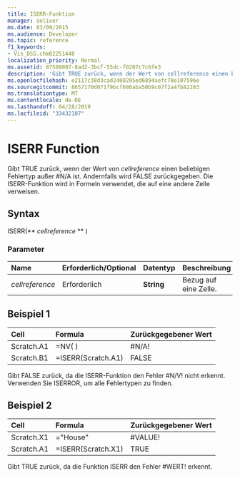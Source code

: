 ```yaml
---
title: ISERR-Funktion
manager: soliver
ms.date: 03/09/2015
ms.audience: Developer
ms.topic: reference
f1_keywords:
- Vis_DSS.chm82251448
localization_priority: Normal
ms.assetid: 87508007-8ad2-3bcf-55dc-f0207c7c6fe3
description: 'Gibt TRUE zurück, wenn der Wert von cellreference einen beliebigen Fehlertyp außer #N/A ist. Andernfalls wird FALSE zurückgegeben. Die ISERR-Funktion wird in Formeln verwendet, die auf eine andere Zelle verweisen.'
ms.openlocfilehash: e2117c38d3cad2408295ed6894aefc78e107596e
ms.sourcegitcommit: 8657170d071f9bcf680aba50b9c07f2a4fb82283
ms.translationtype: MT
ms.contentlocale: de-DE
ms.lasthandoff: 04/28/2019
ms.locfileid: "33432107"
---
```

# <a name="iserr-function"></a>ISERR Function

Gibt TRUE zurück, wenn der Wert von  _cellreference_ einen beliebigen Fehlertyp außer #N/A ist. Andernfalls wird FALSE zurückgegeben. Die ISERR-Funktion wird in Formeln verwendet, die auf eine andere Zelle verweisen. 
  
## <a name="syntax"></a>Syntax

ISERR(** *cellreference* ** ) 
  
### <a name="parameters"></a>Parameter

|**Name**|**Erforderlich/Optional**|**Datentyp**|**Beschreibung**|
|:-----|:-----|:-----|:-----|
| _cellreference_ <br/> |Erforderlich  <br/> |**String** <br/> |Bezug auf eine Zelle.  <br/> |
   
## <a name="example-1"></a>Beispiel 1

|**Cell**|**Formula**|**Zurückgegebener Wert**|
|:-----|:-----|:-----|
|Scratch.A1  <br/> |=NV( )  <br/> |#N/A!  <br/> |
|Scratch.B1  <br/> |=ISERR(Scratch.A1)  <br/> |FALSE  <br/> |
   
Gibt FALSE zurück, da die ISERR-Funktion den Fehler #N/V! nicht erkennt. Verwenden Sie ISERROR, um alle Fehlertypen zu finden.
  
## <a name="example-2"></a>Beispiel 2

|**Cell**|**Formula**|**Zurückgegebener Wert**|
|:-----|:-----|:-----|
|Scratch.X1  <br/> |="House"  <br/> |#VALUE!  <br/> |
|Scratch.A1  <br/> |=ISERR(Scratch.X1)  <br/> |TRUE  <br/> |
   
Gibt TRUE zurück, da die Funktion ISERR den Fehler #WERT! erkennt.
  

